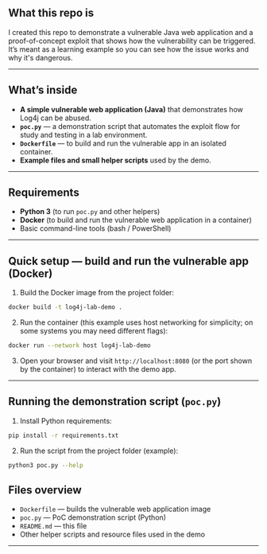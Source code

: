 
## What this repo is

I created this repo to demonstrate a vulnerable Java web application and a proof-of-concept exploit that shows how the vulnerability can be triggered. It’s meant as a learning example so you can see how the issue works and why it's dangerous.

---

## What’s inside

* **A simple vulnerable web application (Java)** that demonstrates how Log4j can be abused.
* **`poc.py`** — a demonstration script that automates the exploit flow for study and testing in a lab environment.
* **`Dockerfile`** — to build and run the vulnerable app in an isolated container.
* **Example files and small helper scripts** used by the demo.

---

## Requirements

* **Python 3** (to run `poc.py` and other helpers)
* **Docker** (to build and run the vulnerable web application in a container)
* Basic command-line tools (bash / PowerShell)

---

## Quick setup — build and run the vulnerable app (Docker)

1. Build the Docker image from the project folder:

```bash
docker build -t log4j-lab-demo .
```

2. Run the container (this example uses host networking for simplicity; on some systems you may need different flags):

```bash
docker run --network host log4j-lab-demo
```

3. Open your browser and visit `http://localhost:8080` (or the port shown by the container) to interact with the demo app.

---

## Running the demonstration script (`poc.py`)

1. Install Python requirements:

```bash
pip install -r requirements.txt
```


2. Run the script from the project folder (example):

```bash
python3 poc.py --help
```

## Files overview

* `Dockerfile` — builds the vulnerable web application image
* `poc.py` — PoC demonstration script (Python)
* `README.md` — this file
* Other helper scripts and resource files used in the demo

---
